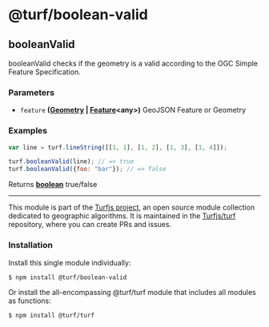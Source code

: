 # @turf/boolean-valid

<!-- Generated by documentation.js. Update this documentation by updating the source code. -->

## booleanValid

booleanValid checks if the geometry is a valid according to the OGC Simple Feature Specification.

### Parameters

*   `feature` **([Geometry][1] | [Feature][2]\<any>)** GeoJSON Feature or Geometry

### Examples

```javascript
var line = turf.lineString([[1, 1], [1, 2], [1, 3], [1, 4]]);

turf.booleanValid(line); // => true
turf.booleanValid({foo: "bar"}); // => false
```

Returns **[boolean][3]** true/false

[1]: https://tools.ietf.org/html/rfc7946#section-3.1

[2]: https://tools.ietf.org/html/rfc7946#section-3.2

[3]: https://developer.mozilla.org/docs/Web/JavaScript/Reference/Global_Objects/Boolean

<!-- This file is automatically generated. Please don't edit it directly. If you find an error, edit the source file of the module in question (likely index.js or index.ts), and re-run "yarn docs" from the root of the turf project. -->

---

This module is part of the [Turfjs project](https://turfjs.org/), an open source module collection dedicated to geographic algorithms. It is maintained in the [Turfjs/turf](https://github.com/Turfjs/turf) repository, where you can create PRs and issues.

### Installation

Install this single module individually:

```sh
$ npm install @turf/boolean-valid
```

Or install the all-encompassing @turf/turf module that includes all modules as functions:

```sh
$ npm install @turf/turf
```
